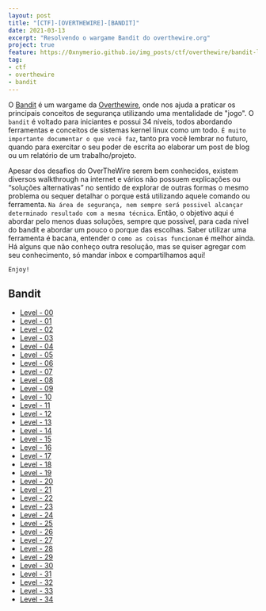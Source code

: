 ```yaml
---
layout: post
title: "[CTF]-[OVERTHEWIRE]-[BANDIT]"
date: 2021-03-13
excerpt: "Resolvendo o wargame Bandit do overthewire.org"
project: true
feature: https://0xnymerio.github.io/img_posts/ctf/overthewire/bandit-logo.jpeg
tag:
- ctf
- overthewire
- bandit
---
```


O [Bandit](https://overthewire.org/wargames/bandit/) é um wargame da [Overthewire](https://overthewire.org/wargames/), onde nos ajuda a praticar os principais conceitos de segurança utilizando uma mentalidade de "jogo". O `bandit` é voltado para iniciantes e possui 34 níveis, todos abordando ferramentas e conceitos de sistemas kernel linux como um todo. `É muito importante documentar o que você faz`, tanto pra você lembrar no futuro, quando para exercitar o seu poder de escrita ao elaborar um post de blog ou um relatório de um trabalho/projeto.

Apesar dos desafios do OverTheWire serem bem conhecidos, existem diversos walkthrough na internet e vários não possuem explicações ou “soluções alternativas” no sentido de explorar de outras formas o mesmo problema ou sequer detalhar o porque está utilizando aquele comando ou ferramenta. `Na área de segurança, nem sempre será possivel alcançar determinado resultado com a mesma técnica`. Então, o objetivo aqui é abordar pelo menos duas soluções, sempre que possivel, para cada nivel do bandit e abordar um pouco o porque das escolhas. Saber utilizar uma ferramenta é bacana, entender o `como as coisas funcionam` é melhor ainda. Há alguns que não conheço outra resolução, mas se quiser agregar com seu conhecimento, só mandar inbox e compartilhamos aqui!

`Enjoy!`

## Bandit

* [Level - 00](https://0xnymerio.github.io/ctf-overthewire-bandit-lvl0)
* [Level - 01]()
* [Level - 02]()
* [Level - 03]()
* [Level - 04]()
* [Level - 05]()
* [Level - 06]()
* [Level - 07]()
* [Level - 08]()
* [Level - 09]()
* [Level - 10]()
* [Level - 11]()
* [Level - 12]()
* [Level - 13]()
* [Level - 14]()
* [Level - 15]()
* [Level - 16]()
* [Level - 17]()
* [Level - 18]()
* [Level - 19]()
* [Level - 20]()
* [Level - 21]()
* [Level - 22]()
* [Level - 23]()
* [Level - 24]()
* [Level - 25]()
* [Level - 26]()
* [Level - 27]()
* [Level - 28]()
* [Level - 29]()
* [Level - 30]()
* [Level - 31]()
* [Level - 32]()
* [Level - 33]()
* [Level - 34]()  
